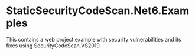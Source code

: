 # StaticSecurityCodeScan.Net6.Examples
This contains a web project example with security vulnerabilities and its fixes using SecurityCodeScan.VS2019
